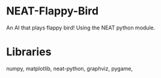 <h1>NEAT-Flappy-Bird</h1>
An AI that plays flappy bird! Using the NEAT python module.
<h1>Libraries</h1>
numpy,
matplotlib,
neat-python,
graphviz,
pygame,

